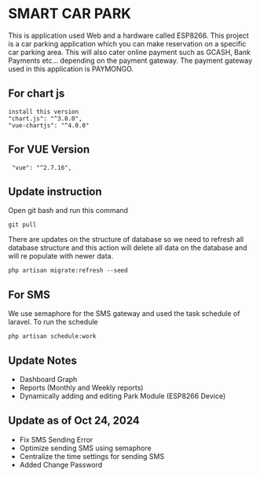 # SMART CAR PARK
This is application used Web and a hardware called ESP8266. This project is a car parking application
which you can make reservation on a specific car parking area. This will also cater online payment such as
GCASH, Bank Payments etc... depending on the payment gateway. The payment gateway used in this application is PAYMONGO.


## For chart js
    install this version
    "chart.js": "^3.8.0",
    "vue-chartjs": "^4.0.0"

## For VUE Version
     "vue": "^2.7.16",


## Update instruction
Open git bash and run this command

    git pull


There are updates on the structure of database so we need to refresh all database structure
and this action will delete all data on the database and will re populate with newer data.

    php artisan migrate:refresh --seed



## For SMS
We use semaphore for the SMS gateway and used the task schedule of laravel. To run the schedule

    php artisan schedule:work


## Update Notes
- Dashboard Graph
- Reports (Monthly and Weekly reports)
- Dynamically adding and editing Park Module (ESP8266 Device)


## Update as of Oct 24, 2024
- Fix SMS Sending Error
- Optimize sending SMS using semaphore
- Centralize the time settings for sending SMS
- Added Change Password
